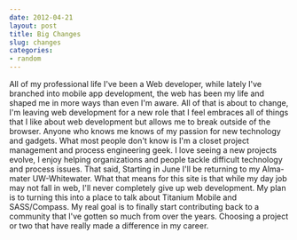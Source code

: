```yaml
---
date: 2012-04-21
layout: post
title: Big Changes
slug: changes
categories:
- random
---
```


All of my professional life I've been a Web developer, while lately I've branched into mobile app development, the web has been my life and shaped me in more ways than even I'm aware. All of that is about to change, I'm leaving web development for a new role that I feel embraces all of things that I like about web development but allows me to break outside of the browser.
Anyone who knows me knows of my passion for new technology and gadgets. What most people don't know is I'm a closet project management and process engineering geek. I love seeing a new projects evolve, I enjoy helping organizations and people tackle difficult technology and process issues.​ That said, Starting in June I'll be returning to my Alma-mater UW-Whitewater.
​What that means for this site is that while my day job may not fall in web, I'll never completely give up web development. My plan is to turning this into a place to talk about Titanium Mobile and SASS/Compass. 
My real goal is to finally start contributing back to a community that I've gotten so much from over the years. Choosing a project or two that have really made a difference in my career.